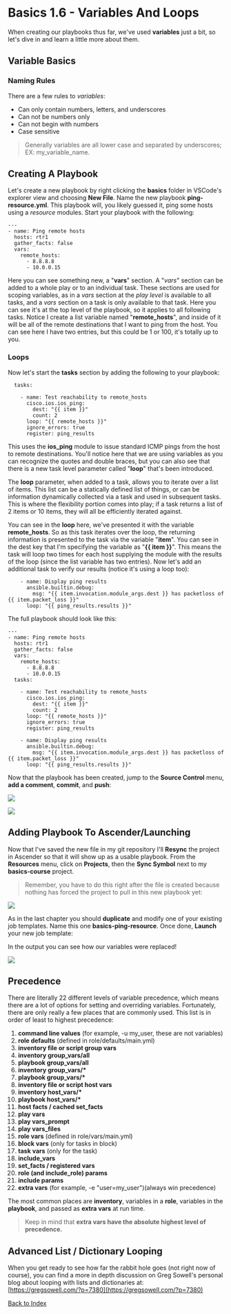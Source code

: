 ﻿# Basics 1.6 - Variables And Loops

When creating our playbooks thus far, we've used **variables** just a bit, so let's dive in and learn a little more about them.

## Variable Basics
### Naming Rules
There are a few rules to *variables*:

- Can only contain numbers, letters, and underscores
- Can not be numbers only
- Can not begin with numbers
- Case sensitive

> Generally variables are all lower case and separated by underscores; EX: my\_variable\_name.

## Creating A Playbook

Let's create a new playbook by right clicking the **basics** folder in VSCode's explorer view and choosing **New File**.  Name the new playbook **ping-resource.yml**. This playbook will, you likely guessed it, ping some hosts using a *resource* modules.  Start your playbook with the following:

    ---
    - name: Ping remote hosts
      hosts: rtr1
      gather_facts: false
      vars: 
        remote_hosts:
          - 8.8.8.8
          - 10.0.0.15

Here you can see something new, a "**vars**" section.  A "*vars*" section can be added to a whole play or to an individual task.  These sections are used for scoping variables, as in a *vars* section at the *play level* is available to all tasks, and a *vars* section on a task is only available to that task.  Here you can see it's at the top level of the playbook, so it applies to all following tasks.  Notice I create a list variable named "**remote\_hosts**", and inside of it will be all of the remote destinations that I want to ping from the host.  You can see here I have two entries, but this could be 1 or 100, it's totally up to you.  

### Loops
Now let's start the **tasks** section by adding the following to your playbook:

      tasks:
  
        - name: Test reachability to remote_hosts
          cisco.ios.ios_ping:
            dest: "{{ item }}"
            count: 2
          loop: "{{ remote_hosts }}"
          ignore_errors: true
          register: ping_results

This uses the **ios\_ping** module to issue standard ICMP pings from the host to remote destinations.  You'll notice here that we are using variables as you can recognize the quotes and double braces, but you can also see that there is a new task level parameter called "**loop**" that's been introduced.

The **loop** parameter, when added to a task, allows you to iterate over a list of items.  This list can be a statically defined list of things, or can be information dynamically collected via a task and used in subsequent tasks.  This is where the flexibility portion comes into play; if a task returns a list of 2 items or 10 items, they will all be efficiently iterated against.

You can see in the **loop** here, we've presented it with the variable **remote\_hosts**.  So as this task iterates over the loop, the returning information is presented to the task via the variable "**item**".  You can see in the dest key that I'm specifying the variable as "**{{ item }}**".  This means the task will loop two times for each host supplying the module with the results of the loop (since the list variable has two entries).  Now let's add an additional task to verify our results (notice it's using a loop too):

        - name: Display ping results
          ansible.builtin.debug:
            msg: "{{ item.invocation.module_args.dest }} has packetloss of {{ item.packet_loss }}"
          loop: "{{ ping_results.results }}"

The full playbook should look like this:

    ---
    - name: Ping remote hosts
      hosts: rtr1
      gather_facts: false
      vars: 
        remote_hosts:
          - 8.8.8.8
          - 10.0.0.15
      tasks:
    
        - name: Test reachability to remote_hosts
          cisco.ios.ios_ping:
            dest: "{{ item }}"
            count: 2
          loop: "{{ remote_hosts }}"
          ignore_errors: true
          register: ping_results
    
        - name: Display ping results
          ansible.builtin.debug:
            msg: "{{ item.invocation.module_args.dest }} has packetloss of {{ item.packet_loss }}"
          loop: "{{ ping_results.results }}"

Now that the playbook has been created, jump to the **Source Control** menu, **add a comment**, **commit**, and **push**:

![](images/1.6/001.png)

![](images/1.6/002.png)

## Adding Playbook To Ascender/Launching

Now that I've saved the new file in my git repository I'll **Resync** the project in Ascender so that it will show up as a usable playbook.  From the **Resources** menu, click on **Projects**, then the **Sync Symbol** next to my **basics-course** project.  

> Remember, you have to do this right after the file is created because nothing has forced the project to pull in this new playbook yet:

![](images/1.6/003.png)

As in the last chapter you should **duplicate** and modify one of your existing job templates.  Name this one **basics-ping-resource**.  Once done, **Launch** your new job template:


In the output you can see how our variables were replaced!

![](images/1.6/004.png)

## Precedence

There are literally 22 different levels of variable precedence, which means there are a lot of options for setting and overriding variables.  Fortunately, there are only really a few places that are commonly used.  This list is in order of least to highest precedence:

1. **command line values** (for example, -u my\_user, these are not variables)
1. **role defaults** (defined in role/defaults/main.yml) 
1. **inventory file or script group vars** 
1. **inventory group\_vars/all** 
1. **playbook group\_vars/all**
1. **inventory group\_vars/\*** 
1. **playbook group\_vars/\*** 
1. **inventory file or script host vars** 
1. **inventory host\_vars/\*** 
1. **playbook host\_vars/\*** 
1. **host facts / cached set\_facts** 
1. **play vars**
1. **play vars\_prompt**
1. **play vars\_files**
1. **role vars** (defined in role/vars/main.yml)
1. **block vars** (only for tasks in block)
1. **task vars** (only for the task)
1. **include\_vars**
1. **set\_facts / registered vars**
1. **role (and include\_role) params**
1. **include params**
1. **extra vars** (for example, -e "user=my\_user")(always win precedence)

The most common places are **inventory**, variables in a **role**, variables in the **playbook**, and passed as **extra vars** at run time.  

> Keep in mind that **extra vars have the absolute highest level of precedence.**

## Advanced List / Dictionary Looping

When you get ready to see how far the rabbit hole goes (not right now of course), you can find a more in depth discussion on Greg Sowell's personal blog about looping with lists and dictionaries at:  
[https://gregsowell.com/?p=7380](https://gregsowell.com/?p=7380)  

[Back to Index](/docs/)  
